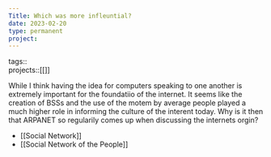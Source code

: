 ```yaml
---
Title: Which was more infleuntial?
date: 2023-02-20
type: permanent
project:
---
```


tags::  
projects::[[]]

While I think having the idea for computers speaking to one another is extremely important for the foundatiio of the internet. It seems like the creation of BSSs and the use of the motem by average people played a much higher role in informing the culture of the interent today. Why is it then that ARPANET so regularily comes up when discussing the internets orgin? 

- [[Social Network]]
- [[Social Network of the People]]
